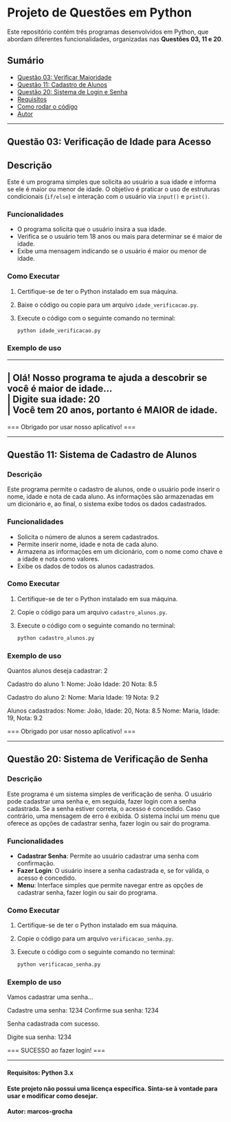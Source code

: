 # Projeto de Questões em Python

Este repositório contém três programas desenvolvidos em Python, que abordam diferentes funcionalidades, organizadas nas **Questões 03, 11 e 20**.

## Sumário

- [Questão 03: Verificar Maioridade](#questão-03-verificar-maioridade)
- [Questão 11: Cadastro de Alunos](#questão-11-cadastro-de-alunos)
- [Questão 20: Sistema de Login e Senha](#questão-20-sistema-de-login-e-senha)
- [Requisitos](####requisitos)
- [Como rodar o código](#como-rodar-o-código)
- [Autor](####autor)

---

## Questão 03: Verificação de Idade para Acesso

## Descrição
Este é um programa simples que solicita ao usuário a sua idade e informa se ele é maior ou menor de idade. 
O objetivo é praticar o uso de estruturas condicionais (`if/else`) e interação com o usuário via `input()` e `print()`.

### Funcionalidades
- O programa solicita que o usuário insira a sua idade.
- Verifica se o usuário tem 18 anos ou mais para determinar se é maior de idade.
- Exibe uma mensagem indicando se o usuário é maior ou menor de idade.

### Como Executar
1. Certifique-se de ter o Python instalado em sua máquina.
2. Baixe o código ou copie para um arquivo `idade_verificacao.py`.
3. Execute o código com o seguinte comando no terminal:

   ```bash
   python idade_verificacao.py

### Exemplo de uso
----------------------------------------------------------------------  
| Olá! Nosso programa te ajuda a descobrir se você é maior de idade...  
| Digite sua idade: 20  
| Você tem 20 anos, portanto é MAIOR de idade.  
----------------------------------------------  
=== Obrigado por usar nosso aplicativo! ===

---

## Questão 11: Sistema de Cadastro de Alunos

### Descrição
Este programa permite o cadastro de alunos, onde o usuário pode inserir o nome, idade e nota de cada aluno. 
As informações são armazenadas em um dicionário e, ao final, o sistema exibe todos os dados cadastrados.

### Funcionalidades
- Solicita o número de alunos a serem cadastrados.
- Permite inserir nome, idade e nota de cada aluno.
- Armazena as informações em um dicionário, com o nome como chave e a idade e nota como valores.
- Exibe os dados de todos os alunos cadastrados.

### Como Executar
1. Certifique-se de ter o Python instalado em sua máquina.
2. Copie o código para um arquivo `cadastro_alunos.py`.
3. Execute o código com o seguinte comando no terminal:

   ```bash
   python cadastro_alunos.py

### Exemplo de uso
Quantos alunos deseja cadastrar: 2

Cadastro do aluno 1:
   Nome: João
   Idade: 20
   Nota: 8.5

Cadastro do aluno 2:
   Nome: Maria
   Idade: 19
   Nota: 9.2

Alunos cadastrados:
   Nome: João, Idade: 20, Nota: 8.5
   Nome: Maria, Idade: 19, Nota: 9.2
   
=== Obrigado por usar nosso aplicativo! ===

---

## Questão 20: Sistema de Verificação de Senha

### Descrição
Este programa é um sistema simples de verificação de senha. 
O usuário pode cadastrar uma senha e, em seguida, fazer login com a senha cadastrada. 
Se a senha estiver correta, o acesso é concedido. Caso contrário, uma mensagem de erro é exibida. 
O sistema inclui um menu que oferece as opções de cadastrar senha, fazer login ou sair do programa.

### Funcionalidades
- **Cadastrar Senha**: Permite ao usuário cadastrar uma senha com confirmação.
- **Fazer Login**: O usuário insere a senha cadastrada e, se for válida, o acesso é concedido.
- **Menu**: Interface simples que permite navegar entre as opções de cadastrar senha, fazer login ou sair do programa.

### Como Executar
1. Certifique-se de ter o Python instalado em sua máquina.
2. Copie o código para um arquivo `verificacao_senha.py`.
3. Execute o código com o seguinte comando no terminal:

   ```bash
   python verificacao_senha.py

### Exemplo de uso
Vamos cadastrar uma senha...

   Cadastre uma senha: 1234
   Confirme sua senha: 1234
   
   Senha cadastrada com sucesso.

Digite sua senha: 1234

 === SUCESSO ao fazer login! ===

---

#### Requisitos: Python 3.x
#### Este projeto não possui uma licença específica. Sinta-se à vontade para usar e modificar como desejar.
#### Autor: marcos-grocha
